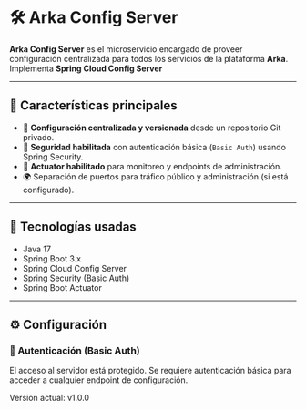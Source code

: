 # 🛠️ Arka Config Server

**Arka Config Server** es el microservicio encargado de proveer configuración centralizada para todos los servicios de la plataforma **Arka**. Implementa **Spring Cloud Config Server**

---

## 🚀 Características principales

- 📁 **Configuración centralizada y versionada** desde un repositorio Git privado.
- 🔐 **Seguridad habilitada** con autenticación básica (`Basic Auth`) usando Spring Security.
- 🧪 **Actuator habilitado** para monitoreo y endpoints de administración.
- 🌍 Separación de puertos para tráfico público y administración (si está configurado).

---

## 🧩 Tecnologías usadas

- Java 17
- Spring Boot 3.x
- Spring Cloud Config Server
- Spring Security (Basic Auth)
- Spring Boot Actuator

---

## ⚙️ Configuración

### 🔐 Autenticación (Basic Auth)

El acceso al servidor está protegido. Se requiere autenticación básica para acceder a cualquier endpoint de configuración.

Version actual: v1.0.0
